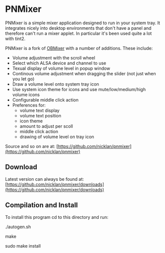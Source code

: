 PNMixer
=======

PNMixer is a simple mixer application designed to run in your system
tray.  It integrates nicely into desktop environments that don't have
a panel and therefore can't run a mixer applet.  In particular it's
been used quite a lot with tint2.

PNMixer is a fork of [OBMixer](http://jpegserv.com/?page_id=282) with a number of additions.  These include:

- Volume adjustment with the scroll wheel
- Select which ALSA device and channel to use
- Texual display of volume level in popup window
- Continous volume adjustment when dragging the slider (not just when you let go)
- Draw a volume level onto system tray icon
- Use system icon theme for icons and use mute/low/medium/high
  volume icons
- Configurable middle click action
- Preferences for:
	- volume text display
	- volume text position
	- icon theme
	- amount to adjust per scoll
	- middle click action
	- drawing of volume level on tray icon

Source and so on are at:
[https://github.com/nicklan/pnmixer](https://github.com/nicklan/pnmixer)

Download
--------
Latest version can always be found at:
[https://github.com/nicklan/pnmixer/downloads](https://github.com/nicklan/pnmixer/downloads)


Compilation and Install
-----------------------
To install this program cd to this directory and run:

./autogen.sh

make

sudo make install
